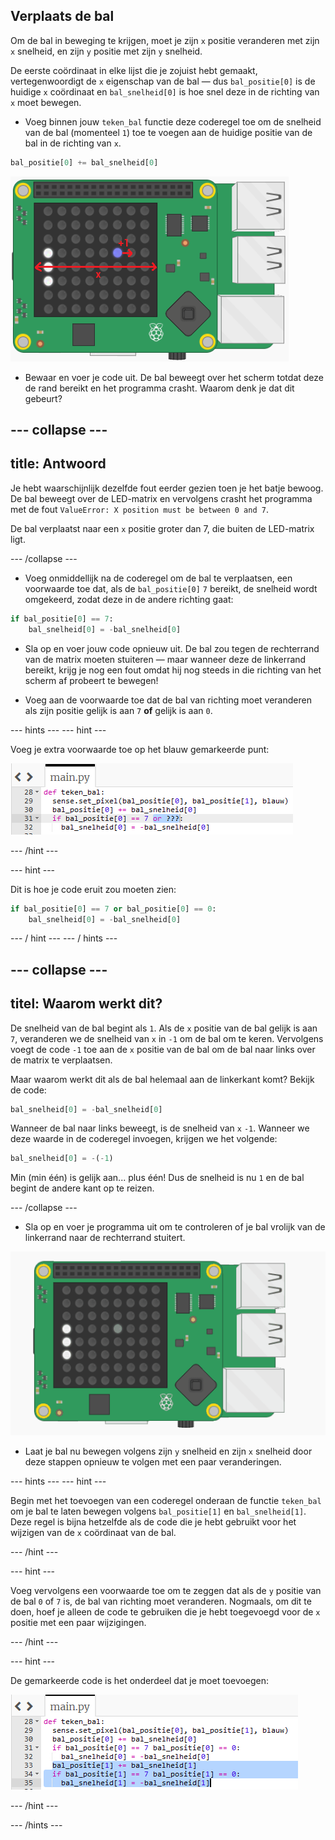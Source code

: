 ## Verplaats de bal

Om de bal in beweging te krijgen, moet je zijn `x` positie veranderen met zijn `x` snelheid, en zijn `y` positie met zijn `y` snelheid.

De eerste coördinaat in elke lijst die je zojuist hebt gemaakt, vertegenwoordigt de `x` eigenschap van de bal — dus `bal_positie[0]` is de huidige `x` coördinaat en `bal_snelheid[0]` is hoe snel deze in de richting van `x` moet bewegen.

+ Voeg binnen jouw `teken_bal` functie deze coderegel toe om de snelheid van de bal (momenteel `1`) toe te voegen aan de huidige positie van de bal in de richting van `x`.

``` python
bal_positie[0] += bal_snelheid[0]
```

![Snelheid x](images/velocity-x.png)

+ Bewaar en voer je code uit. De bal beweegt over het scherm totdat deze de rand bereikt en het programma crasht. Waarom denk je dat dit gebeurt?

--- collapse ---
---
title: Antwoord
---

Je hebt waarschijnlijk dezelfde fout eerder gezien toen je het batje bewoog. De bal beweegt over de LED-matrix en vervolgens crasht het programma met de fout `ValueError: X position must be between 0 and 7`.

De bal verplaatst naar een `x` positie groter dan 7, die buiten de LED-matrix ligt.

--- /collapse ---

+ Voeg onmiddellijk na de coderegel om de bal te verplaatsen, een voorwaarde toe dat, als de `bal_positie[0]` `7` bereikt, de snelheid wordt omgekeerd, zodat deze in de andere richting gaat:

``` python
if bal_positie[0] == 7:
    bal_snelheid[0] = -bal_snelheid[0]
```

+ Sla op en voer jouw code opnieuw uit. De bal zou tegen de rechterrand van de matrix moeten stuiteren — maar wanneer deze de linkerrand bereikt, krijg je nog een fout omdat hij nog steeds in die richting van het scherm af probeert te bewegen!

+ Voeg aan de voorwaarde toe dat de bal van richting moet veranderen als zijn positie gelijk is aan `7` **of** gelijk is aan `0`.

--- hints --- --- hint ---

Voeg je extra voorwaarde toe op het blauw gemarkeerde punt:

![Toevoegen aan voorwaarde](images/add-to-conditional.png)

--- /hint ---

--- hint ---

Dit is hoe je code eruit zou moeten zien:
``` python
if bal_positie[0] == 7 or bal_positie[0] == 0:
    bal_snelheid[0] = -bal_snelheid[0]
```

--- / hint --- --- / hints ---

--- collapse ---
---
titel: Waarom werkt dit?
---

De snelheid van de bal begint als `1`. Als de `x` positie van de bal gelijk is aan `7`, veranderen we de snelheid van `x` in `-1` om de bal om te keren. Vervolgens voegt de code `-1` toe aan de `x` positie van de bal om de bal naar links over de matrix te verplaatsen.

Maar waarom werkt dit als de bal helemaal aan de linkerkant komt? Bekijk de code:

```python
bal_snelheid[0] = -bal_snelheid[0]
```

Wanneer de bal naar links beweegt, is de snelheid van `x` `-1`. Wanneer we deze waarde in de coderegel invoegen, krijgen we het volgende:

```python
bal_snelheid[0] = -(-1)
```

Min (min één) is gelijk aan... plus één! Dus de snelheid is nu `1` en de bal begint de andere kant op te reizen.

--- /collapse ---

+ Sla op en voer je programma uit om te controleren of je bal vrolijk van de linkerrand naar de rechterrand stuitert.

![Stuiterbal](images/bouncing-ball.gif)

+ Laat je bal nu bewegen volgens zijn `y` snelheid en zijn `x` snelheid door deze stappen opnieuw te volgen met een paar veranderingen.

--- hints --- --- hint ---

Begin met het toevoegen van een coderegel onderaan de functie `teken_bal` om je bal te laten bewegen volgens `bal_positie[1]` en `bal_snelheid[1]`. Deze regel is bijna hetzelfde als de code die je hebt gebruikt voor het wijzigen van de `x` coördinaat van de bal.

--- /hint ---

--- hint ---

Voeg vervolgens een voorwaarde toe om te zeggen dat als de `y` positie van de bal `0` of `7` is, de bal van richting moet veranderen. Nogmaals, om dit te doen, hoef je alleen de code te gebruiken die je hebt toegevoegd voor de `x` positie met een paar wijzigingen.

--- /hint ---

--- hint ---

De gemarkeerde code is het onderdeel dat je moet toevoegen:

![De bal omhoog bewegen](images/hint-draw-ball.png)

--- /hint ---

--- /hints ---
